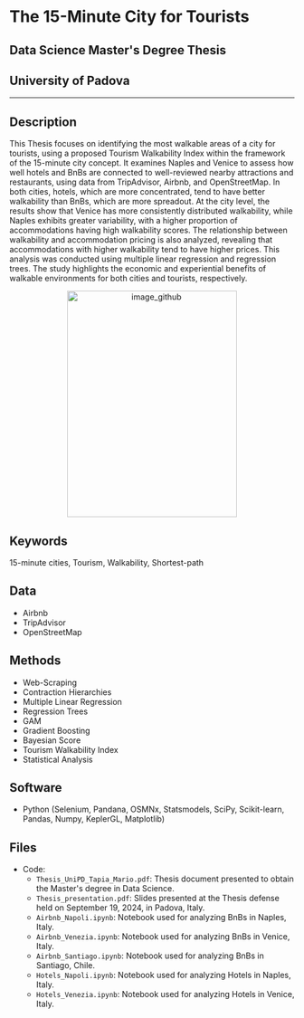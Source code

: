 # The 15-Minute City for Tourists
## Data Science Master's Degree Thesis
## University of Padova

---
##  Description 
This Thesis focuses on identifying the most walkable areas of a city for tourists, using a proposed Tourism Walkability Index within the framework of the 15-minute city concept. It examines Naples and Venice to assess how well hotels and BnBs are connected to well-reviewed nearby attractions and restaurants, using data from TripAdvisor, Airbnb, and OpenStreetMap. In both cities, hotels, which are more concentrated, tend to have better walkability than BnBs, which are more spreadout. At the city level, the results show that Venice has more consistently distributed walkability, while Naples exhibits greater variability, with a higher proportion of accommodations having high walkability scores. The relationship between walkability and accommodation pricing is also analyzed, revealing that accommodations with higher walkability tend to have higher prices. This analysis was conducted using multiple linear regression and regression trees. The study highlights the economic and experiential benefits of walkable environments for both cities and tourists, respectively.

<p align="center">
<img src="https://github.com/user-attachments/assets/86865afb-e8a5-4b53-a1fb-0f714bf8022b" alt="image_github" style="width:300px;height:400;"/>
</p>


##  Keywords
15-minute cities, Tourism, Walkability, Shortest-path ​

##  Data 
* Airbnb
* TripAdvisor
* OpenStreetMap

## Methods  
* Web-Scraping
* Contraction Hierarchies
* Multiple Linear Regression
* Regression Trees
* GAM
* Gradient Boosting
* Bayesian Score
* Tourism Walkability Index
* Statistical Analysis


## Software 
* Python (Selenium, Pandana, OSMNx, Statsmodels, SciPy, Scikit-learn, Pandas, Numpy, KeplerGL, Matplotlib)

## Files  
* Code:
  - `Thesis_UniPD_Tapia_Mario.pdf`: Thesis document presented to obtain the Master's degree in Data Science.
  - `Thesis_presentation.pdf`: Slides presented at the Thesis defense held on September 19, 2024, in Padova, Italy.
  - `Airbnb_Napoli.ipynb`: Notebook used for analyzing BnBs in Naples, Italy.
  - `Airbnb_Venezia.ipynb`: Notebook used for analyzing BnBs in Venice, Italy.
  - `Airbnb_Santiago.ipynb`: Notebook used for analyzing BnBs in Santiago, Chile.
  - `Hotels_Napoli.ipynb`: Notebook used for analyzing Hotels in Naples, Italy.
  - `Hotels_Venezia.ipynb`: Notebook used for analyzing Hotels in Venice, Italy.

